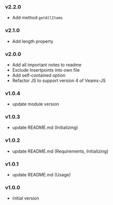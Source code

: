 ### v2.2.0
- Add method `getAllItems`

### v2.1.0
- Add length property

### v2.0.0
- Add all important notes to readme
- Exclude Insertpoints into own file
- Add self-contained option
- Refactor JS to support version 4 of Veams-JS

### v1.0.4
- update module version

### v1.0.3
- update README.md (Initializing)

### v1.0.2
- update README.md (Requirements, Initializing)

### v1.0.1
- update README.md (Usage)

### v1.0.0
- initial version
